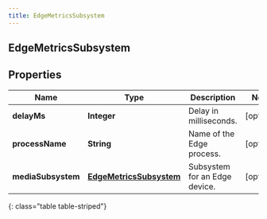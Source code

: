 ```yaml
---
title: EdgeMetricsSubsystem
---
```


## EdgeMetricsSubsystem

## Properties

| Name               | Type                                                                     | Description                   | Notes      |
| ------------------ | ------------------------------------------------------------------------ | ----------------------------- | ---------- |
| **delayMs**        | <!----><!---->**Integer**<!---->                                         | Delay in milliseconds.        | [optional] |
| **processName**    | <!----><!---->**String**<!---->                                          | Name of the Edge process.     | [optional] |
| **mediaSubsystem** | <!----><!---->[**EdgeMetricsSubsystem**](EdgeMetricsSubsystem.md)<!----> | Subsystem for an Edge device. | [optional] |

{: class="table table-striped"}
